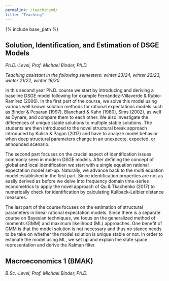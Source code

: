 ```yaml
---
permalink: /teachingmd/
title: "Teaching"
---
```


{% include base_path %}


## Solution, Identification, and Estimation of DSGE Models
*Ph.D.-Level, Prof. Michael Binder, Ph.D.*

*Teaching assistant in the following semesters: winter 23/24, winter 22/23, winter 21/22, winter 19/20*

In this second year Ph.D. course we start by introducing and deriving a baseline DSGE model following for example Fernández-Villaverde & Rubio-Ramírez (2006). In the first part of the course, we solve this model using various well known solution methods for rational expectations models such as Binder & Pesaran (1997), Blanchard & Kahn (1980), Sims (2002), as well as Dynare, and compare them to each other. We also investigate the differences of unique stable solutions to multiple stable solutions. The students are then introduced to the novel structural break approach introduced by Kulish & Pagan (2017) and have to analyze model behavior when deep structural parameters change in an unexpecte, expected, or announced scenario.

The second part focuses on the crucial aspect of identification issues commonly seen in modern DSGE models. After defining the concept of global and local identification we start with a single equation rational expectation model set-up. Naturally, we advance back to the multi equation model established in the first part. Since identification properties are not as easily derived as before we delve into frequency domain time-series econometrics to apply the novel approach of Qu & Tkachenko (2017) to numerically check for identification by calculating Kullback-Leibler distance measures.

The last part of the course focuses on the estimation of structural parameters in linear rational expectation models. Since there is a separate course on Bayesian techniques, we focus on the generalized method of moments (GMM) and maximum likelihood (ML) approaches. One benefit of GMM is that the model solution is not necessary and thus no stance needs to be take on whether the model solution is unique stable or not. In order to estimate the model using ML, we set up and explain the state space representation and derive the Kalman filter.
 
## Macroeconomics 1 (BMAK)
*B.Sc.-Level, Prof. Michael Binder, Ph.D.*



